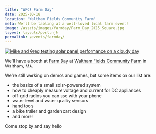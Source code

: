 ```yaml
---
title: "WFCF Farm Day"
date: 2025-10-18
location: "Waltham Fields Community Farm"
meta: We'll be tabling at a well-loved local farm event!
image: /assets/images/farmday/Farm_Day_2025_Square.jpg
layout: layouts/post.njk
permalink: /events/farmday/
---
```


<div class="float-figure float-left">
  <a href="https://communityfarms.org/calendar/event/farm-day-2025#!prettyPhoto"><img src="/assets/images/farmday/Farm_Day_2025_Square.jpg" alt="Mike and Greg testing solar panel performance on a cloudy day"></a>
  <!--<div class="float-caption">The flyer we put out for the workshop!</div>-->
</div>

We'll have a booth at [Farm Day](https://communityfarms.org/calendar/event/farm-day-2025#!prettyPhoto) at [Waltham Fields Community Farm](https://communityfarms.org/) in Waltham, MA.  

We're still working on demos and games, but some items on our list are:
- the basics of a small solar-powered system
- how to cheaply measure voltage and current for DC appliances
- off-grid radios you can use with your phone
- water level and water quality sensors
- hand tools
- a bike trailer and garden cart design
- and more!

Come stop by and say hello!

